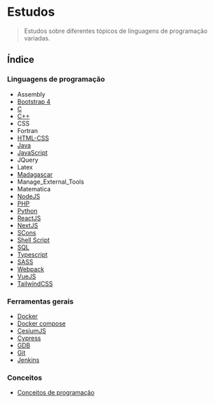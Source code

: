 # Estudos

> Estudos sobre diferentes tópicos de linguagens de programação variadas.

## Índice

### Linguagens de programação

* Assembly
* [Bootstrap 4](https://github.com/Dirack/Estudos/tree/master/Bootstrap#estudos-sobre-bootstrap-4)
* [C](https://github.com/Dirack/Estudos/tree/master/C#estudos-de-programa%C3%A7%C3%A3o-em-linguagem-c)
* [C++](https://github.com/Dirack/Estudos/tree/master/c%2B%2B#estudos-sobre-c)
* CSS
* Fortran
* [HTML-CSS](https://github.com/Dirack/Estudos/tree/master/HTML_CSS#estudos-sobre-html-css)
* [Java](https://github.com/Dirack/Estudos/tree/master/Java#java)
* [JavaScript](https://github.com/Dirack/Estudos/tree/master/JavaScript#javascript)
* JQuery
* Latex
* [Madagascar](https://github.com/Dirack/Estudos/tree/master/Madagascar#estudos-sobre-o-pacote-de-processamento-s%C3%ADsmico-madagascar)
* Manage_External_Tools
* Matematica
* [NodeJS](https://github.com/Dirack/Estudos/tree/master/nodejs#estudos-sobre-nodejs)
* [PHP](https://github.com/Dirack/Estudos/tree/master/PHP#php)
* [Python](https://github.com/Dirack/Estudos/tree/master/Python#estudos-sobre-python)
* [ReactJS](https://github.com/Dirack/Estudos/tree/master/react#reactjs)
* [NextJS](https://github.com/Dirack/Estudos/tree/master/next#nextjs)
* [SCons](https://github.com/Dirack/Estudos/tree/master/SCons#estudos-sobre-scons)
* [Shell Script](https://github.com/Dirack/Estudos/tree/master/Shell_script#estudos-sobre-shell-script)
* [SQL](https://github.com/Dirack/Estudos/tree/master/SQL#estudos-sobre-sql)
* [Typescript](https://github.com/Dirack/Estudos/tree/master/typescript#estudos-sobre-typescript)
* [SASS](https://github.com/Dirack/Estudos/tree/master/Sass#o-que-%C3%A9-sass)
* [Webpack](https://github.com/Dirack/Estudos/tree/master/webpack#estudo-sobre-webpack)
* [VueJS](https://github.com/Dirack/Estudos/tree/master/vue#vuejs)
* [TailwindCSS](https://github.com/Dirack/Estudos/tree/master/tailwind#estudos-sobre-tailwindcss)

### Ferramentas gerais

- [Docker](https://github.com/Dirack/Estudos/tree/master/docker#estudos-sobre-docker)
- [Docker compose](https://github.com/Dirack/Estudos/tree/master/docker_compose#docker-compose)
- [CesiumJS](https://github.com/Dirack/Estudos/tree/master/cesiumjs#cesiumjs)
- [Cypress](https://github.com/Dirack/Estudos/tree/master/cypress#estudos-sobre-testes-end-to-end-com-cypress)
- [GDB](https://github.com/Dirack/Estudos/tree/master/GDB#estudo-sobre-depura%C3%A7%C3%A3o-utilizando-o-gnu-debugger-gdb)
- [Git](https://github.com/Dirack/Estudos/tree/master/git#estudos-sobre-versionamento-de-c%C3%B3digo-com-o-git)
- [Jenkins](https://github.com/Dirack/Estudos/tree/master/jenkins#jenkins)

### Conceitos
- [Conceitos de programação](https://github.com/Dirack/Estudos/tree/master/conceitos#conceitos-de-programa%C3%A7%C3%A3o)
